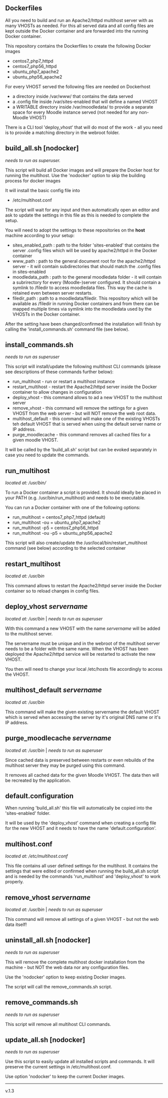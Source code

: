 Dockerfiles
-----------
All you need to build and run an Apache2/httpd multihost server with as many VHOSTs as needed.
For this all served data and all config files are kept outside the Docker container and are forwarded into the running Docker container.

This repository contains the Dockerfiles to create the following Docker images
 * centos7_php7_httpd
 * centos7_php56_httpd
 * ubuntu_php7_apache2
 * ubuntu_php56_apache2

For every VHOST served the following files are needed on Dockerhost
 * a directory inside /var/www/ that contains the data served
 * a .config file inside /var/sites-enabled that will define a named VHOST
 * a WRITABLE directory inside /var/moodledata/ to provide a separate space for every Moodle instance served (not needed for any non-Moodle VHOST)

There is a CLI tool 'deploy_vhost' that will do most of the work - all you need is to provide a matching directory in the webroot folder.

build_all.sh [nodocker]
-----------------------
<i>needs to run as superuser.</i>

This script will build all Docker images and will prepare the Docker host for running the multihost.
Use the 'nodocker' option to skip the building process for docker images

It will install the basic config file into
 * /etc/multihost.conf

The script will wait for any input and then automatically open an editor and ask to update the settings in this file as this is needed to complete the setup.

You will need to adopt the settings to these repositories on the <b>host</b> machine according to your setup:
 * sites_enabled_path	: path to the folder 'sites-enabled' that contains the server .config files which will be used by apache2/httpd in the Docker container
 * www_path		: path to the general document root for the apache2/httpd server - it will comtain subdirectories that should match the .config files in sites-enabled
 * moodledata_path	: path to the general moodledata folder - it will contain a subrirectory for every (Moodle-)server configured. It should contain a symlink to /filedir to access moodledata files. This way the cache is retained even between server restarts.
 * filedir_path		: path to a moodledata/filedir. This repository which will be available as /filedir in running Docker containers and from there can be mapped multiple times via symlink into the moodledata used by the VHOSTs in the Docker container.

After the setting have been changed/confirmed the installation will finish by calling the 'install_commands.sh' command file (see below).

install_commands.sh
-------------------
<i>needs to run as superuser</i>

This script will install/update the following multihost CLI commands (please see descriptions of these commands further below):
 * run_multihost - run or restart a multihost instance
 * restart_multihost - restart the Apache2/httpd server inside the Docker container to allow changes in configuration
 * deploy_vhost - this command allows to ad a new VHOST to the multihost server
 * remove_vhost - this command will remove the settings for a given VHOST from the web server - but will NOT remove the web root data.
 * multihost_default - this command will make one of the existing VHOSTs teh default VHOST that is served when using the default server name or IP address. 
 * purge_moodlecache - this command removes all cached files for a given moodle VHOST.

 It will be called by the 'build_all.sh' script but can be evoked separately in case you need to update the commands.

run_multihost
-------------
<i>located at: /usr/bin/</i>

To run a Docker container a script is provided. It should ideally be placed in your PATH (e.g. /usr/bin/run_multihost) and needs to be executable.

You can run a Docker container  with one of the following options:
 * run_multihost 		= centos7_php7_httpd (default)
 * run_multihost -ou 		= ubuntu_php7_apache2
 * run_multihost -p5 		= centos7_php56_httpd
 * run_multihost -ou -p5 	= ubuntu_php56_apache2 

This script will also create/update the /usr/local/bin/restart_multihost command (see below) according to the selected container

restart_multihost
----------------
<i>located at: /usr/bin</i>

This command allows to restart the Apache2/httpd server inside the Docker container so to reload changes in config files.

deploy_vhost <i>servername</i>
------------------------------
<i>located at: /usr/bin</i> | <i>needs to run as superuser</i>

With this command a new VHOST with the name <i>servername</i> will be added to the multihost server.

The servername must be unique and in the webroot of the multihost server needs to be a folder with the same name.
When the VHOST has been deployed the Apache2/httpd service will be restarted to activate the new VHOST. 

You then will need to change your local /etc/hosts file accordingly to access the VHOST.

multihost_default <i>servername</i>
-----------------------------------
<i>located at: /usr/bin</i>

This command will make the given existing servername the default VHOST which is served when accessing the server by it's original DNS name or it's IP address.

purge_moodlecache <i>servername</i>
-----------------------------------
<i>located at: /usr/bin</i> | <i>needs to run as superuser</i>

Since cached data is preserved between restarts or even rebuilds of the multihost server they may be purged using this command.

It removes all cached data for the given Moodle VHOST. The data then will be recreated by the application.

default.configuration
---------------------
When running 'build_all.sh' this file will automatically be copied into the 'sites-enabled' folder.

It will be used by the 'deploy_vhost' command when creating a config file for the new VHOST and it needs to have the name 'default.configuration'.

multihost.conf
--------------
<i>located at: /etc/multihost.conf</i>

This file contains all user defined settings for the multihost. It contains the settings that were edited or confirmed when running the build_all.sh script and is needed by the commands 'run_multihost' and 'deploy_vhost' to work properly.

remove_vhost <i>servername</i>
------------------------------
<i>located at: /usr/bin</i> | <i>needs to run as superuser</i>

This command will remove all settings of a given VHOST - but not the web data itself!

uninstall_all.sh [nodocker]
---------------------------
<i>needs to run as superuser</i>

This will remove the complete multihost docker installation from the machine - but NOT the web data nor any configuration files.

Use the 'nodocker' option to keep existing Docker images.

The script will call the remove_commands.sh script.

remove_commands.sh
------------------
<i>needs to run as superuser</i>

This script will remove all multihost CLI commands.

update_all.sh [nodocker]
------------------------
<i>needs to run as superuser</i>

Use this script to easily update all installed scripts and commands. It will preserve the current settings in /etc/multihost.conf.

Use option 'nodocker' to keep the current Docker images. 

----------------
v.1.3